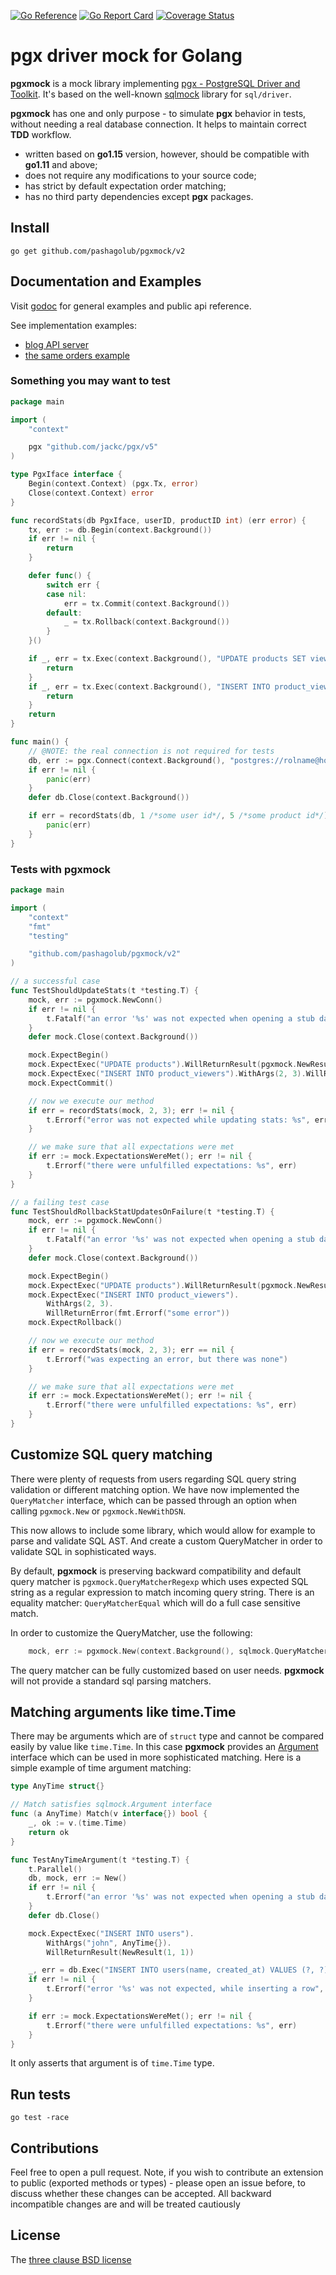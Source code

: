[![Go Reference](https://pkg.go.dev/badge/github.com/pashagolub/pgxmock.svg)](https://pkg.go.dev/github.com/pashagolub/pgxmock)
[![Go Report Card](https://goreportcard.com/badge/github.com/pashagolub/pgxmock)](https://goreportcard.com/report/github.com/pashagolub/pgxmock)
[![Coverage Status](https://coveralls.io/repos/github/pashagolub/pgxmock/badge.svg?branch=master)](https://coveralls.io/github/pashagolub/pgxmock?branch=master)


# pgx driver mock for Golang

**pgxmock** is a mock library implementing [pgx - PostgreSQL Driver and Toolkit](https://github.com/jackc/pgx/). 
It's based on the well-known [sqlmock](https://github.com/DATA-DOG/go-sqlmock) library for `sql/driver`.

**pgxmock** has one and only purpose - to simulate **pgx** behavior in tests, without needing a real database connection. It helps to maintain correct **TDD** workflow.

- written based on **go1.15** version, however, should be compatible with **go1.11** and above;
- does not require any modifications to your source code;
- has strict by default expectation order matching;
- has no third party dependencies except **pgx** packages.

## Install

    go get github.com/pashagolub/pgxmock/v2

## Documentation and Examples

Visit [godoc](http://pkg.go.dev/github.com/pashagolub/pgxmock/v2) for general examples and public api reference.

See implementation examples:

- [blog API server](https://github.com/pashagolub/pgxmock/tree/master/examples/blog)
- [the same orders example](https://github.com/pashagolub/pgxmock/tree/master/examples/orders)

### Something you may want to test

``` go
package main

import (
	"context"

	pgx "github.com/jackc/pgx/v5"
)

type PgxIface interface {
	Begin(context.Context) (pgx.Tx, error)
	Close(context.Context) error
}

func recordStats(db PgxIface, userID, productID int) (err error) {
	tx, err := db.Begin(context.Background())
	if err != nil {
		return
	}

	defer func() {
		switch err {
		case nil:
			err = tx.Commit(context.Background())
		default:
			_ = tx.Rollback(context.Background())
		}
	}()

	if _, err = tx.Exec(context.Background(), "UPDATE products SET views = views + 1"); err != nil {
		return
	}
	if _, err = tx.Exec(context.Background(), "INSERT INTO product_viewers (user_id, product_id) VALUES (?, ?)", userID, productID); err != nil {
		return
	}
	return
}

func main() {
	// @NOTE: the real connection is not required for tests
	db, err := pgx.Connect(context.Background(), "postgres://rolname@hostname/dbname")
	if err != nil {
		panic(err)
	}
	defer db.Close(context.Background())

	if err = recordStats(db, 1 /*some user id*/, 5 /*some product id*/); err != nil {
		panic(err)
	}
}
```

### Tests with pgxmock

``` go
package main

import (
	"context"
	"fmt"
	"testing"

	"github.com/pashagolub/pgxmock/v2"
)

// a successful case
func TestShouldUpdateStats(t *testing.T) {
	mock, err := pgxmock.NewConn()
	if err != nil {
		t.Fatalf("an error '%s' was not expected when opening a stub database connection", err)
	}
	defer mock.Close(context.Background())

	mock.ExpectBegin()
	mock.ExpectExec("UPDATE products").WillReturnResult(pgxmock.NewResult("UPDATE", 1))
	mock.ExpectExec("INSERT INTO product_viewers").WithArgs(2, 3).WillReturnResult(pgxmock.NewResult("INSERT", 1))
	mock.ExpectCommit()

	// now we execute our method
	if err = recordStats(mock, 2, 3); err != nil {
		t.Errorf("error was not expected while updating stats: %s", err)
	}

	// we make sure that all expectations were met
	if err := mock.ExpectationsWereMet(); err != nil {
		t.Errorf("there were unfulfilled expectations: %s", err)
	}
}

// a failing test case
func TestShouldRollbackStatUpdatesOnFailure(t *testing.T) {
	mock, err := pgxmock.NewConn()
	if err != nil {
		t.Fatalf("an error '%s' was not expected when opening a stub database connection", err)
	}
	defer mock.Close(context.Background())

	mock.ExpectBegin()
	mock.ExpectExec("UPDATE products").WillReturnResult(pgxmock.NewResult("UPDATE", 1))
	mock.ExpectExec("INSERT INTO product_viewers").
		WithArgs(2, 3).
		WillReturnError(fmt.Errorf("some error"))
	mock.ExpectRollback()

	// now we execute our method
	if err = recordStats(mock, 2, 3); err == nil {
		t.Errorf("was expecting an error, but there was none")
	}

	// we make sure that all expectations were met
	if err := mock.ExpectationsWereMet(); err != nil {
		t.Errorf("there were unfulfilled expectations: %s", err)
	}
}
```

## Customize SQL query matching

There were plenty of requests from users regarding SQL query string validation or different matching option.
We have now implemented the `QueryMatcher` interface, which can be passed through an option when calling
`pgxmock.New` or `pgxmock.NewWithDSN`.

This now allows to include some library, which would allow for example to parse and validate SQL AST.
And create a custom QueryMatcher in order to validate SQL in sophisticated ways.

By default, **pgxmock** is preserving backward compatibility and default query matcher is `pgxmock.QueryMatcherRegexp`
which uses expected SQL string as a regular expression to match incoming query string. There is an equality matcher:
`QueryMatcherEqual` which will do a full case sensitive match.

In order to customize the QueryMatcher, use the following:

``` go
	mock, err := pgxmock.New(context.Background(), sqlmock.QueryMatcherOption(pgxmock.QueryMatcherEqual))
```

The query matcher can be fully customized based on user needs. **pgxmock** will not
provide a standard sql parsing matchers.

## Matching arguments like time.Time

There may be arguments which are of `struct` type and cannot be compared easily by value like `time.Time`. In this case
**pgxmock** provides an [Argument](https://pkg.go.dev/github.com/pashagolub/pgxmock/v2#Argument) interface which
can be used in more sophisticated matching. Here is a simple example of time argument matching:

``` go
type AnyTime struct{}

// Match satisfies sqlmock.Argument interface
func (a AnyTime) Match(v interface{}) bool {
	_, ok := v.(time.Time)
	return ok
}

func TestAnyTimeArgument(t *testing.T) {
	t.Parallel()
	db, mock, err := New()
	if err != nil {
		t.Errorf("an error '%s' was not expected when opening a stub database connection", err)
	}
	defer db.Close()

	mock.ExpectExec("INSERT INTO users").
		WithArgs("john", AnyTime{}).
		WillReturnResult(NewResult(1, 1))

	_, err = db.Exec("INSERT INTO users(name, created_at) VALUES (?, ?)", "john", time.Now())
	if err != nil {
		t.Errorf("error '%s' was not expected, while inserting a row", err)
	}

	if err := mock.ExpectationsWereMet(); err != nil {
		t.Errorf("there were unfulfilled expectations: %s", err)
	}
}
```

It only asserts that argument is of `time.Time` type.

## Run tests

    go test -race

## Contributions

Feel free to open a pull request. Note, if you wish to contribute an extension to public (exported methods or types) -
please open an issue before, to discuss whether these changes can be accepted. All backward incompatible changes are
and will be treated cautiously

## License

The [three clause BSD license](http://en.wikipedia.org/wiki/BSD_licenses)
